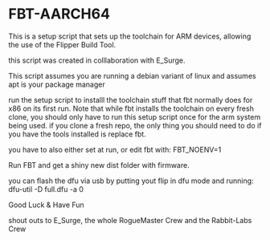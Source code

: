 # FBT-AARCH64
This is a setup script that sets up the toolchain for ARM devices, allowing the use of the Flipper Build Tool.
 
this script was created in colllaboration with E_Surge.

This script assumes you are running a debian variant of linux and assumes apt is your package manager

run the setup script to installl the toolchain stuff that fbt normally does for x86 on its first run. Note that while fbt installs the toolchain on every fresh clone, you should only have to run this setup script once for the arm system being used. if you clone a fresh repo, the only thing you should need to do if you have the tools installed is replace fbt.

you have to also either set at run, or edit fbt with: FBT_NOENV=1

Run FBT and get a shiny new dist folder with firmware.

you can flash the dfu via usb by putting yout flip in dfu mode and running:
dfu-util -D full.dfu -a 0


Good Luck & Have Fun



shout outs to E_Surge, the whole RogueMaster Crew and the Rabbit-Labs Crew


